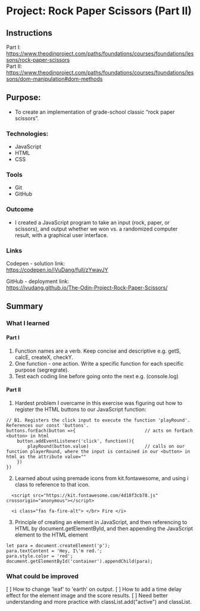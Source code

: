 # Project: Rock Paper Scissors (Part II)

## Instructions
Part I: https://www.theodinproject.com/paths/foundations/courses/foundations/lessons/rock-paper-scissors
<br>
Part II: https://www.theodinproject.com/paths/foundations/courses/foundations/lessons/dom-manipulation#dom-methods

## Purpose: 
* To create an implementation of grade-school classic “rock paper scissors”. 


### Technologies: 
* JavaScript
* HTML
* CSS


### Tools
* Git
* GitHub


### Outcome
* I created a JavaScript program to take an input (rock, paper, or scissors), and output whether we won vs. a randomized computer result, with a graphical user interface. 


### Links 
Codepen - solution link: <br>
https://codepen.io/iVuDang/full/zYwavJY

GitHub - deployment link: <br>
https://ivudang.github.io/The-Odin-Project-Rock-Paper-Scissors/
<br />

## Summary

### What I learned
#### Part I
1. Function names are a verb. Keep concise and descriptive e.g. getS, calcE, createX, checkY. 
2. One function - one action. Write a specific function for each specific purpose (segregrate). 
3. Test each coding line before going onto the next e.g. (console.log)

#### Part II
1. Hardest problem I overcame in this exercise was figuring out how to register the HTML buttons to our JavaScript function: 
```
// B1. Registers the click input to execute the function 'playRound'. References our const 'buttons'. 
buttons.forEach(button =>{                          // acts on forEach <button> in html
    button.addEventListener('click', function(){    
        playRound(button.value)                     // calls on our function playerRound, where the input is contained in our <button> in html as the attribute value=""
    })
})
```

2. Learned about using premade icons from kit.fontawesome, and using i class to reference to that icon.   
``` 
  <script src="https://kit.fontawesome.com/4d18f3cb78.js" crossorigin="anonymous"></script>
    
  <i class="fas fa-fire-alt"> </br> Fire </i>
```

3. Principle of creating an element in JavaScript, and then referencing to HTML by document.getElementById, and then appending the JavaScript element to the HTML element
```
let para = document.createElement('p');
para.textContent = 'Hey, I\'m red.';
para.style.color = 'red';
document.getElementById('container').appendChild(para);
```

### What could be improved
[ ] How to change 'leaf' to 'earth' on output. 
[ ] How to add a time delay effect for the element image and the score results. 
[ ] Need better understanding and more practice with classList.add("active") and classList.

